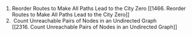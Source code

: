 
1. Reorder Routes to Make All Paths Lead to the City Zero [[1466. Reorder Routes to Make All Paths Lead to the City Zero]]
2.  Count Unreachable Pairs of Nodes in an Undirected Graph [[2316. Count Unreachable Pairs of Nodes in an Undirected Graph]] 